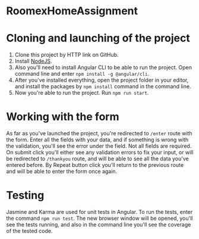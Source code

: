 # RoomexHomeAssignment

# Cloning and launching of the project

1. Clone this project by HTTP link on GitHub. 
2. Install [NodeJS](https://nodejs.org/en/).
3. Also you'll need to install Angular CLI to be able to run the project. Open command line and enter `npm install -g @angular/cli`.
4. After you've installed everything, open the project folder in your editor, and install the packages by `npm install` command in the command line.
5. Now you're able to run the project. Run `npm run start`.

# Working with the form

As far as you've launched the project, you're redirected to `/enter` route with the form. Enter all the fields with your data, and if something is wrong with the validation, you'll see the error under the field. Not all fields are required.
On submit click you'll either see any validation errors to fix your input, or will be redirected to `/thankyou` route, and will be able to see all the data you've entered before.
By Repeat button click you'll return to the previous route and will be able to enter the form once again.

# Testing

Jasmine and Karma are used for unit tests in Angular. To run the tests, enter the command `npm run test`.
The new browser window will be opened, you'll see the tests running, and also in the command line you'll see the coverage of the tested code.
